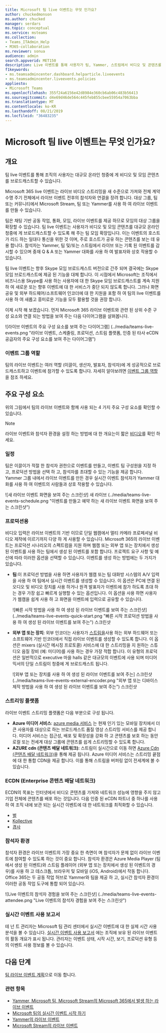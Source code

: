 ```yaml
---
title: Microsoft 팀 live 이벤트는 무엇 인가요?
author: chuckedmonson
ms.author: chucked
manager: serdars
ms.topic: conceptual
ms.service: msteams
ms.collection:
- Teams_ITAdmin_Help
- M365-collaboration
ms.reviewer: sonua
audience: admin
search.appverid: MET150
description: Live 이벤트를 통해 사용자가 팀, Yammer, 스트림에서 비디오 및 콘텐츠를 대규모 온라인 청중에 게 브로드캐스트할 수 있는 방법을 알아봅니다.
f1keywords:
- ms.teamsadmincenter.dashboard.helparticle.liveevents
- ms.teamsadmincenter.liveevents.policies
appliesto:
- Microsoft Teams
ms.openlocfilehash: 355f24a6156e42d8984e360cb6ab06c483b56413
ms.sourcegitcommit: d4e69d46de564c445feb855cbee55954a7063bba
ms.translationtype: MT
ms.contentlocale: ko-KR
ms.lasthandoff: 08/21/2019
ms.locfileid: "36483235"
---
```

# <a name="what-are-microsoft-teams-live-events"></a>Microsoft 팀 live 이벤트는 무엇 인가요?

## <a name="overview"></a>개요

팀 live 이벤트를 통해 조직의 사용자는 대규모 온라인 청중에 게 비디오 및 모임 콘텐츠를 브로드캐스트할 수 있습니다. 

Microsoft 365 live 이벤트는 라이브 비디오 스트리밍을 새 수준으로 가져와 전체 계약 수명 주기 전체에서 라이브 이벤트 전후의 참석자와 연결을 장려 합니다. 대상 그룹, 팀 또는 커뮤니티에서 Microsoft Stream, 팀 또는 Yammer를 사용 하 여 라이브 이벤트를 만들 수 있습니다.  

팀은 채팅 기반 공동 작업, 통화, 모임, 라이브 이벤트를 제공 하므로 모임의 대상 그룹을 확장할 수 있습니다. 팀 live 이벤트는 사용자가 비디오 및 모임 콘텐츠를 대규모 온라인 청중에 게 브로드캐스트할 수 있도록 해 주는 팀 모임 확장입니다. 이는 이벤트의 호스트가 리드 하는 일대다 통신을 위한 것 이며, 주로 호스트가 공유 하는 콘텐츠를 보는 데 유용 합니다. 참석자는 Yammer, 팀 및/또는 스트림에서 라이브 또는 기록 된 이벤트를 감시할 수 있으며 중재 Q & A 또는 Yammer 대화를 사용 하 여 발표자와 상호 작용할 수 있습니다.

팀 live 이벤트는 향후 Skype 모임 브로드캐스트 버전으로 간주 되며 결국에는 Skype 모임 브로드캐스트에 제공 된 기능을 대체 합니다. 이 시점에서 Microsoft는 조직에서 비즈니스용 Skype를 사용 하는 사용자에 대 한 Skype 모임 브로드캐스트를 계속 지원 하 여 새로운 또는 향후 이벤트에 대 한 서비스가 중단 되지 않도록 합니다. 그러나 화면 공유 및 외부 하드웨어/소프트웨어 인코더에 대 한 지원을 포함 하 여 팀의 live 이벤트를 사용 하 여 새롭고 흥미로운 기능을 모두 활용할 것을 권장 합니다.

이제 시작 해 보겠습니다. 먼저 Microsoft 365 라이브 이벤트와 관련 된 상위 수준 구성 요소와 연결 되는 방법을 보여 주는 다음 다이어그램을 살펴봅니다. 

![라이브 이벤트의 주요 구성 요소를 보여 주는 다이어그램] (../media/teams-live-events.png  "라이브 이벤트, 스케줄링, 프로덕션, 스트림 플랫폼, 인증 된 타사 eCDN 공급자의 주요 구성 요소를 보여 주는 다이어그램")

### <a name="event-group-roles"></a>이벤트 그룹 역할
팀의 라이브 이벤트는 여러 역할 (이끌이, 생산자, 발표자, 참석자)에 게 성공적으로 브로드캐스트하고 이벤트에 참가할 수 있도록 합니다. 자세히 알아보려면 [이벤트 그룹 역할](https://support.office.com/article/get-started-with-microsoft-teams-live-events-d077fec2-a058-483e-9ab5-1494afda578a?ui=en-US&rs=en-US&ad=US#bkmk_roles)을 참조 하세요.

## <a name="key-components"></a>주요 구성 요소
위의 그림에서 팀의 라이브 이벤트와 함께 사용 되는 4 가지 주요 구성 요소를 확인할 수 있습니다.

> [!NOTE]
> 라이브 이벤트와 참석자 환경을 설정 하는 방법에 대 한 개요는이 짧은 [비디오](https://support.office.com/en-us/article/video-plan-and-schedule-a-live-event-f92363a0-6d98-46d2-bdd9-f2248075e502)를 확인 하세요.

### <a name="scheduling"></a>일정
팀은 이끌이가 적절 한 참석자 권한으로 이벤트를 만들고, 이벤트 팀 구성원을 지정 하 고, 프로덕션 방법을 선택 하 고, 참석자를 초대할 수 있는 기능을 제공 합니다. Yammer 그룹 내에서 라이브 이벤트를 만든 경우 실시간 이벤트 참석자가 Yammer 대화를 사용 하 여 이벤트의 사람들과 상호 작용할 수 있습니다. 

![새 라이브 이벤트 화면을 보여 주는 스크린샷] 새 라이브 (../media/teams-live-events-schedule.png "이벤트를 만들고 예약 하는 새 라이브 이벤트 화면을 보여 주는 스크린샷")

### <a name="production"></a>프로덕션용
비디오 입력은 라이브 이벤트의 기반 이므로 단일 웹캠에서 멀티 카메라 프로페셔널 비디오 제작에 이르기까지 다양 하 게 사용할 수 있습니다. Microsoft 365의 라이브 이벤트는 프로덕션 시나리오의 스펙트럼을 지원 하며 웹캠 또는 외부 앱 또는 장치에서 생성 된 이벤트를 사용 하는 팀에서 생성 된 이벤트를 포함 합니다. 프로젝트 요구 사항 및 예산에 따라 이러한 옵션을 선택할 수 있습니다. 이벤트를 생성 하는 방법에는 두 가지가 있습니다.

- **팀**:이 프로덕션 방법을 사용 하면 사용자가 웹캠 또는 팀 대화방 시스템의 A/V 입력을 사용 하 여 팀에서 실시간 이벤트를 생성할 수 있습니다. 이 옵션은 PC에 연결 된 오디오 및 비디오 장치를 사용 하거나 원격 발표자가 이벤트에 참가 하도록 초대 하는 경우 가장 쉽고 빠르게 실행할 수 있는 옵션입니다. 이 옵션을 사용 하면 사용자가 웹캠을 쉽게 사용 하 고 화면을 이벤트에 입력으로 공유할 수 있습니다. 

    ![빠른 시작 방법을 사용 하 여 생성 된 라이브 이벤트를 보여 주는 스크린샷] (../media/teams-live-events-quick-start.png "빠른 시작 프로덕션 방법을 사용 하 여 생성 된 라이브 이벤트를 보여 주는") 스크린샷

- **외부 앱 또는 장치**: 외부 인코더는 사용자가 [스트림을](https://stream.microsoft.com)사용 하는 외부 하드웨어 또는 소프트웨어 기반 인코더에서 직접 라이브 이벤트를 생성할 수 있도록 합니다. 이 옵션은 mixers (실시간 메시징 프로토콜) 서비스에 대 한 스트리밍을 지 원하는 스튜디오 음질 장비 (예: 미디어)를 사용 하는 경우 가장 적합 합니다. 이 유형의 프로덕션은 일반적으로 executive 마을 halls 같은 대규모의 이벤트에 사용 되며 미디어 믹서의 단일 스트림이 청중에 게 브로드캐스트 됩니다. 

    ![외부 앱 또는 장치를 사용 하 여 생성 된 라이브 이벤트를 보여 주는] 스크린샷 (../media/teams-live-events-external-encoder.png "외부 앱 또는 디바이스 제작 방법을 사용 하 여 생성 된 라이브 이벤트를 보여 주는") 스크린샷

### <a name="streaming-platform"></a>스트리밍 플랫폼
라이브 이벤트 스트리밍 플랫폼은 다음 부분으로 구성 됩니다.

- **Azure 미디어 서비스**: [azure media 서비스](https://docs.microsoft.com/azure/media-services/previous/) 는 현재 인기 있는 모바일 장치에서 더 큰 사용자를 대상으로 하는 브로드캐스트 품질 영상 스트리밍 서비스를 제공 합니다. 미디어 서비스는 접근성, 배포 및 확장성을 강화 하 고 콘텐츠를 보호 하는 동안 로컬 또는 전세계 대상 그룹에 콘텐츠를 쉽게 스트리밍할 수 있도록 합니다.
- **AZURE cdn (콘텐츠 배달 네트워크)**: 스트림이 실시간으로 이동 하면 [Azure Cdn (콘텐츠 배달 네트워크)](https://docs.microsoft.com/azure/cdn/)을 통해 제공 됩니다. Azure 미디어 서비스는 스트리밍 끝점에 대 한 통합 CDN을 제공 합니다. 이를 통해 스트림을 버퍼링 없이 전세계에 볼 수 있습니다.

### <a name="enterprise-content-delivery-network-ecdn"></a>ECDN (Enterprise 콘텐츠 배달 네트워크)
ECDN의 목표는 인터넷에서 비디오 콘텐츠를 가져와 네트워크 성능에 영향을 주지 않고 기업 전체에 콘텐츠를 배포 하는 것입니다. 다음 인증 된 eCDN 파트너 중 하나를 사용 하 여 조직 내에 보관 되는 실시간 이벤트에 대 한 네트워크를 최적화할 수 있습니다.
- [벌](https://www.hivestreaming.com/partners/integration-partners/microsoft/)
- [Kollective](http://www.kollective.com)
- [경사](http://www.ramp.com)

### <a name="attendee-experience"></a>참석자 환경 
참석자 환경은 라이브 이벤트의 가장 중요 한 측면이 며 참석자가 문제 없이 라이브 이벤트에 참여할 수 있도록 하는 것이 중요 합니다. 참석자 환경은 Azure Media Player (팀에서 생성 된 이벤트)와 스트림 플레이어 (외부 앱 또는 장치에서 생성 된 이벤트의 경우)를 사용 하 고 데스크톱, 브라우저 및 모바일 (iOS, Android)에서 작동 합니다. Office 365는 두 공동 작업 허브로 Yammer와 팀을 제공 하 고, 실시간 참석자 환경이 이러한 공동 작업 도구에 통합 되어 있습니다. 

![Live 이벤트의 참석자 경험을 보여 주는 스크린샷] (../media/teams-live-events-attendee.png "Live 이벤트의 참석자 경험을 보여 주는 스크린샷")

### <a name="live-event-usage-report"></a>실시간 이벤트 사용 보고서 
테 넌 트 관리자는 Microsoft 팀 관리 센터에서 실시간 이벤트에 대 한 실제 시간 사용 분석을 볼 수 있습니다.  [실시간 이벤트 사용 보고서](../teams-analytics-and-reports/teams-live-event-usage-report.md) 에는 조직에 보유 된 라이브 이벤트의 활동 개요가 표시 됩니다.  관리자는 이벤트 상태, 시작 시간, 보기, 프로덕션 유형 등의 이벤트 사용 정보를 볼 수 있습니다.  

## <a name="next-steps"></a>다음 단계
[팀 라이브 이벤트 계획](plan-for-teams-live-events.md)으로 이동 합니다.

### <a name="related-topics"></a>관련 항목
- [Yammer, Microsoft 팀, Microsoft Stream의 Microsoft 365에서 발생 하는 라이브 이벤트](https://docs.microsoft.com/stream/live-event-m365)
- [Microsoft 팀의 실시간 이벤트 시작 하기](https://support.office.com/article/d077fec2-a058-483e-9ab5-1494afda578a)
- [Yammer의 라이브 이벤트](https://support.office.com/article/live-events-in-yammer-4ece0ee2-c268-4636-bf2a-16e454befe57)
- [Microsoft Stream의 라이브 이벤트](https://docs.microsoft.com/stream/live-event-overview)

 
